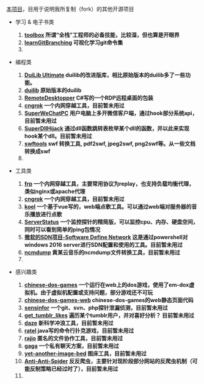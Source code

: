 [本项目](https://github.com/alphonsetai/MyForkProjectInGithub)，目用于说明我所复制（fork）的其他开源项目

- 学习 & 电子书类
	1. **[toolbox](https://github.com/alphonsetai/toolbox)
	所谓“全栈”工程师的必备技能，比较湿，但也算是开眼界**
	2. **[learnGitBranching](https://github.com/alphonsetai/learnGitBranching)
	可视化学习git命令集**
	3. 

- 编程类
	
	1. **[DuiLib Ultimate](https://github.com/qdtroy/DuiLib_Ultimate)
	duilib的改进版库，相比原始版本的duilib多了一些功能。**
	2. **[duilib](https://github.com/alphonsetai/duilib)
	原始版本的duilib**
	3. **[RemoteDesktopper](https://github.com/alphonsetai/RemoteDesktopper)
	C#写的一个RDP远程桌面的包装**
	4. **[cngrok](https://github.com/alphonsetai/cngrok)
	一个内网穿越工具，目前暂未用过**
	5. **[SuperWeChatPC](https://github.com/alphonsetai/SuperWeChatPC)
	用户电脑上多开微信客户端，通过hook部分系统api，目前暂未用过**
	6. **[SuperDllHijack](https://github.com/alphonsetai/SuperDllHijack)
	通过dll函数跳转表枚举某个dll的函数，并以此来实现hook某个dll。目前暂未用过**
	7. **[swftools](https://github.com/alphonsetai/swftools)
	swf 转换工具, pdf2swf, jpeg2swf, png2swf等。从一些文档转换成swf**
	8. 

- 工具类

	1. **[frp](https://github.com/alphonsetai/frp)
	一个内网穿越工具，主要常用协议为replay，也支持负载均衡代理，类似nginx或apache代理**
	2. **[cngrok](https://github.com/alphonsetai/cngrok)
	一个内网穿越工具，目前暂未用过**
	3. **[koel](https://github.com/alphonsetai/koel)
	一个基于vue写的，web端点歌工具。可以通过web端对服务器的音乐播放进行点歌**
	4. **[ServerStatus](https://github.com/alphonsetai/ServerStatus-1)
	一个监控探针的精简版，可以监控cpu、内存、硬盘空间，同时可以看到简单的ping包情况**
	5. **[微软的SDN项目-Software Define Network](https://github.com/alphonsetai/SDN)
	这是通过powershell对windows 2016 server进行SDN配置和使用的工具。目前暂未用过**
	6. **[ncmdump](https://github.com/alphonsetai/ncmdump)
	黄某云音乐的ncmdump文件转换工具，目前暂未用过**
	7. 

- 感兴趣类

	1. **[chinese-dos-games](https://github.com/rwv/chinese-dos-games)
	一个运行在web上的dos游戏，使用了em-dox虚拟机。由于虚拟机配置或支持问题，部分游戏还不可玩**
	2. **[chinese-dos-games-web](https://github.com/alphonsetai/chinese-dos-games-web)
	chinese-dos-games的web静态页面代码**
	3. **[sensinfor](https://github.com/alphonsetai/sensinfor)
	一个git、svn、php探针泄漏侦测，目前暂未用过**
	4. **[get_tumblr_likes](https://github.com/alphonsetai/get_tumblr_likes)
	遍历某个tumblr用户，并对喜好分析？ 目前暂未用过**
	5. **[daze](https://github.com/alphonsetai/daze)
	新科学冲浪工具，目前暂未用过**
	6. **[ratel](https://github.com/alphonsetai/ratel)
	java写的命令行扑克游戏，目前暂未用过**
	7. **[rajio](https://github.com/alphonsetai/rajio)
	匿名的文件协作工具，目前暂未用过**
	8. **[gaga](https://github.com/alphonsetai/gaga)
	一个私有聊天方案，目前暂未用过**
	9. **[yet-another-image-bed](https://github.com/alphonsetai/yet-another-image-bed)
	图床工具，目前暂未用过**
	10. **[Anti-Anti-Spider](https://github.com/alphonsetai/Anti-Anti-Spider)
	反反爬虫，主要针对现阶段部分网站的反爬虫机制（可能反制策略已经过时了），目前暂未用过**
	11. 
